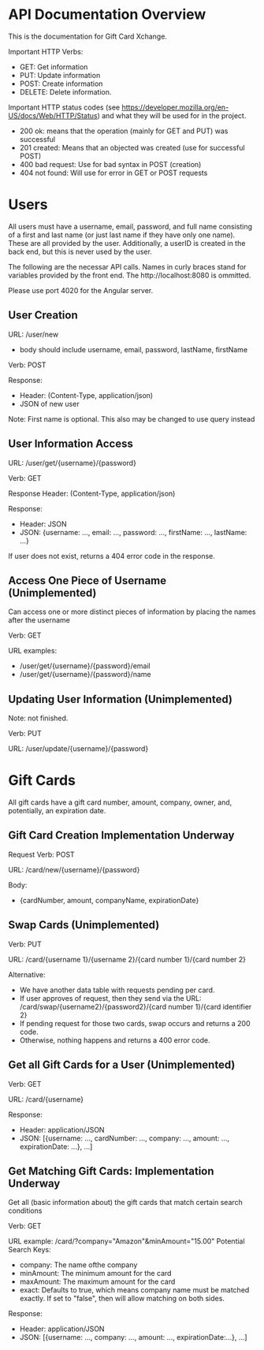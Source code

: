 # API Documentation Overview

This is the documentation for Gift Card Xchange.

Important HTTP Verbs:
* GET: Get information
* PUT: Update information
* POST: Create information
* DELETE: Delete information.

Important HTTP status codes (see https://developer.mozilla.org/en-US/docs/Web/HTTP/Status) and what they will be used for in the project.
* 200 ok: means that the operation (mainly for GET and PUT) was successful
* 201 created: Means that an objected was created (use for successful POST)
* 400 bad request: Use for bad syntax in POST (creation)
* 404 not found: Will use for error in GET or POST requests


# Users

All users must have a username, email, password, and full name consisting of a first and last name (or just last name if they have only one name). These are all provided by the user. Additionally, a userID is created in the back end, but this is never used by the user.

The following are the necessar API calls. Names in curly braces stand for variables provided by the front end. The http://localhost:8080 is ommitted.

Please use port 4020 for the Angular server.

## User Creation

URL: /user/new
* body should include username, email, password, lastName, firstName

Verb: POST

Response:
* Header: (Content-Type, application/json)
* JSON of new user

Note: First name is optional. This also may be changed to use query instead

## User Information Access

URL: /user/get/{username}/{password}

Verb: GET

Response Header: (Content-Type, application/json)

Response:
* Header: JSON
* JSON: {username: ..., email: ..., password: ..., firstName: ..., lastName: ...}

If user does not exist, returns a 404 error code in the response.

## Access One Piece of Username (Unimplemented)

Can access one or more distinct pieces of information by placing the names after the username

Verb: GET

URL examples: 
* /user/get/{username}/{password}/email
* /user/get/{username}/{password}/name

## Updating User Information (Unimplemented)

Note: not finished.

Verb: PUT

URL: /user/update/{username}/{password}

# Gift Cards

All gift cards have a gift card number, amount, company, owner, and, potentially, an expiration date.

## Gift Card Creation Implementation Underway

Request Verb: POST

URL: /card/new/{username}/{password}

Body: 
* {cardNumber, amount, companyName, expirationDate}

## Swap Cards (Unimplemented)

Verb: PUT

URL: /card/{username 1}/{username 2}/{card number 1}/{card number 2}

Alternative:
* We have another data table with requests pending per card.
* If user approves of request, then they send via the URL: /card/swap/{username2}/{password2}/{card number 1}/{card identifier 2}
* If pending request for those two cards, swap occurs and returns a 200 code.
* Otherwise, nothing happens and returns a 400 error code.

## Get all Gift Cards for a User (Unimplemented)

Verb: GET

URL: /card/{username}

Response: 
* Header: application/JSON
* JSON: [{username: ..., cardNumber: ..., company: ..., amount: ..., expirationDate: ...}, ...]

## Get Matching Gift Cards: Implementation Underway

Get all (basic information about) the gift cards that match certain search conditions

Verb: GET

URL example: /card/?company="Amazon"&minAmount="15.00"
Potential Search Keys:
* company: The name ofthe company
* minAmount: The minimum amount for the card
* maxAmount: The maximum amount for the card
* exact: Defaults to true, which means company name must be matched exactly. If set to "false", then will allow matching on both sides.


Response:
* Header: application/JSON
* JSON: [{username: ..., company: ..., amount: ..., expirationDate:...}, ...]
